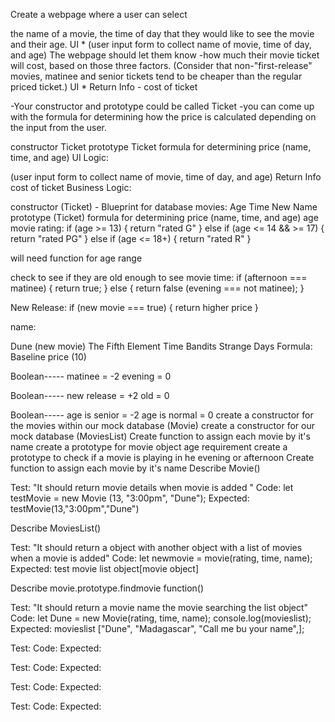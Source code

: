 Create a webpage where a user can select

the name of a movie,
the time of day that they would like to see the movie
and their age. UI * (user input form to collect name of movie, time of day, and age)
The webpage should let them know -how much their movie ticket will cost, based on those three factors. (Consider that non-"first-release" movies, matinee and senior tickets tend to be cheaper than the regular priced ticket.) UI * Return Info - cost of ticket

-Your constructor and prototype could be called Ticket -you can come up with the formula for determining how the price is calculated depending on the input from the user.

constructor Ticket
prototype Ticket
formula for determining price (name, time, and age)
UI Logic:

(user input form to collect name of movie, time of day, and age)
Return Info
cost of ticket
Business Logic:

constructor (Ticket) - Blueprint for database movies:
Age
Time
New
Name
prototype (Ticket)
formula for determining price (name, time, and age)
age movie rating: if (age >= 13) { return "rated G" } else if (age <= 14 && >= 17) { return "rated PG" } else if (age <= 18+) { return "rated R" }

will need function for age range

check to see if they are old enough to see movie
time: if (afternoon === matinee) { return true; } else { return false (evening === not matinee); }

New Release: if (new movie === true) { return higher price }

name:

Dune (new movie)
The Fifth Element
Time Bandits
Strange Days
Formula: Baseline price (10)

Boolean-----
matinee = -2
evening = 0

Boolean-----
new release = +2
old = 0

Boolean-----
age is senior = -2
age is normal = 0
create a constructor for the movies within our mock database (Movie)
create a constructor for our mock database (MoviesList)
Create function to assign each movie by it's name
create a prototype for movie object age requirement
create a prototype to check if a movie is playing in he evening or afternoon
Create function to assign each movie by it's name
Describe Movie()

Test: "It should return movie details when movie is added " Code: let testMovie = new Movie (13, "3:00pm", "Dune"); Expected: testMovie(13,"3:00pm","Dune")

Describe MoviesList()

Test: "It should return a object with another object with a list of movies when a movie is added" Code: let newmovie = movie(rating, time, name); Expected: test movie list object[movie object]

Describe movie.prototype.findmovie function()

Test: "It should return a movie name the movie searching the list object" Code: let Dune = new Movie(rating, time, name); console.log(movieslist); Expected: movieslist ["Dune", "Madagascar", "Call me bu your name",];

Test: Code: Expected:

Test: Code: Expected:

Test: Code: Expected:

Test: Code: Expected:
